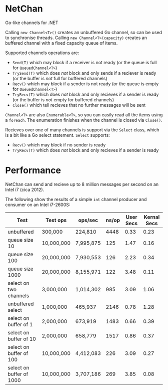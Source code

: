 # NetChan
Go-like channels for .NET

Calling `new Channel<T>()` creates an unbuffered Go channel, so can be used to synchronise threads.
Calling `new Channel<T>(capacity)` creates an buffered channel with a fixed capacity queue of items.

Supported channels operations are:
* `Send(T)` which may block if a receiver is not ready (or the queue is full for `QueuedChannel<T>`)
* `TrySend(T)` which does _not_ block and only sends if a reciever is ready (or the buffer is _not_ full for buffered channels)
* `Recv()` which may block if a sender is not ready (or the queue is empty for `QueuedChannel<T>`)
* `TryRecv(T)` which does _not_ block and only recieves if a sender is ready (or the buffer is _not_ empty for buffered channels)
* `Close()` which tell recieves that no further messages will be sent

`Channel<T>` are also `Enumerable<T>`, so you can easily read all the items using a `foreach`.  The enumeration finishes when the channel is closed via `Close()`.

Recieves over one of many channels is support via the `Select` class, which is a bit like a Go select statement.
`Select` supports:
* `Recv()` which may block if no sender is ready
* `TryRecv(T)` which does _not_ block and only recieves if a sender is ready

# Performance

NetChan can send and recieve up to 8 million messages per second on an  Intel i7 (cica 2012).

The following show the results of a simple `int` channel producer and consumer on an Intel i7-2600S:

Test            | Test ops   | ops/sec   | ns/op | User Secs | Kernal Secs 
----------------|------------|-----------|-------|-----------|--------------
unbuffered      | 300,000    | 224,810   | 4448  | 0.33      |  0.23
queue size 10   | 10,000,000 | 7,995,875 |  125  | 1.47      | 0.16
queue size 100  | 20,000,000 | 7,930,553 |  126  | 2.23 | 0.34
queue size 1000 | 20,000,000 | 8,155,971 |  122  | 3.48 | 0.11
select on two channels   | 3,000,000  | 1,014,302 | 985 | 3.09 | 1.06
unbuffered select        | 1,000,000  | 465,937   | 2146 | 0.78 | 1.28
select on buffer of 1    | 2,000,000  | 673,919   | 1483 | 0.66 | 0.39
select on buffer of 10   | 2,000,000  | 658,779   | 1517 | 0.86 | 0.37
select on buffer of 100  | 10,000,000 | 4,412,083 | 226 | 3.09 | 0.27
select on buffer of 1000 | 10,000,000 | 3,707,186 | 269 | 3.85 | 0.08
